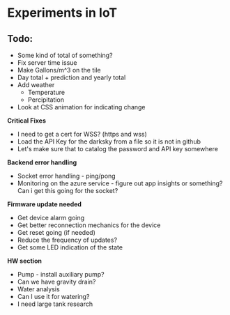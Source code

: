 # Experiments in IoT

## Todo:
* Some kind of total of something?
* Fix  server time issue
* Make Gallons/m^3 on the tile 
* Day total + prediction and yearly total
* Add weather 
  - Temperature
  - Percipitation
* Look at CSS animation for indicating change  

**Critical Fixes**
* I need to get a cert for WSS? (https and wss)
* Load the API Key for the darksky from a file so it is not in github
* Let's make sure that to catalog the password and API key somewhere

**Backend error handling**
- Socket error handling - ping/pong
- Monitoring on the azure service - figure out app insights or something?
  Can i get this going for the socket?

**Firmware update needed**
* Get device alarm going
* Get better reconnection mechanics for the device
* Get reset going (if needed)
* Reduce the frequency of updates?
* Get some LED indication of the state

**HW section**
* Pump - install auxiliary pump?
* Can we have gravity drain?
* Water analysis
* Can I use it for watering?
* I need large tank research


